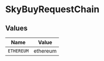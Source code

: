 # SkyBuyRequestChain


## Values

| Name       | Value      |
| ---------- | ---------- |
| `ETHEREUM` | ethereum   |